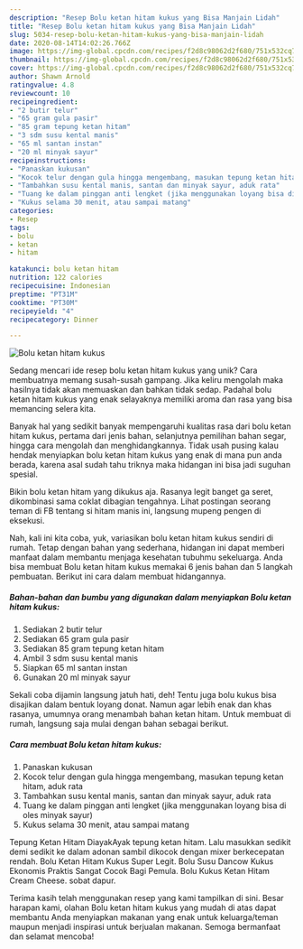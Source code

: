 ```yaml
---
description: "Resep Bolu ketan hitam kukus yang Bisa Manjain Lidah"
title: "Resep Bolu ketan hitam kukus yang Bisa Manjain Lidah"
slug: 5034-resep-bolu-ketan-hitam-kukus-yang-bisa-manjain-lidah
date: 2020-08-14T14:02:26.766Z
image: https://img-global.cpcdn.com/recipes/f2d8c98062d2f680/751x532cq70/bolu-ketan-hitam-kukus-foto-resep-utama.jpg
thumbnail: https://img-global.cpcdn.com/recipes/f2d8c98062d2f680/751x532cq70/bolu-ketan-hitam-kukus-foto-resep-utama.jpg
cover: https://img-global.cpcdn.com/recipes/f2d8c98062d2f680/751x532cq70/bolu-ketan-hitam-kukus-foto-resep-utama.jpg
author: Shawn Arnold
ratingvalue: 4.8
reviewcount: 10
recipeingredient:
- "2 butir telur"
- "65 gram gula pasir"
- "85 gram tepung ketan hitam"
- "3 sdm susu kental manis"
- "65 ml santan instan"
- "20 ml minyak sayur"
recipeinstructions:
- "Panaskan kukusan"
- "Kocok telur dengan gula hingga mengembang, masukan tepung ketan hitam, aduk rata"
- "Tambahkan susu kental manis, santan dan minyak sayur, aduk rata"
- "Tuang ke dalam pinggan anti lengket (jika menggunakan loyang bisa di oles minyak sayur)"
- "Kukus selama 30 menit, atau sampai matang"
categories:
- Resep
tags:
- bolu
- ketan
- hitam

katakunci: bolu ketan hitam 
nutrition: 122 calories
recipecuisine: Indonesian
preptime: "PT31M"
cooktime: "PT30M"
recipeyield: "4"
recipecategory: Dinner

---
```



![Bolu ketan hitam kukus](https://img-global.cpcdn.com/recipes/f2d8c98062d2f680/751x532cq70/bolu-ketan-hitam-kukus-foto-resep-utama.jpg)

Sedang mencari ide resep bolu ketan hitam kukus yang unik? Cara membuatnya memang susah-susah gampang. Jika keliru mengolah maka hasilnya tidak akan memuaskan dan bahkan tidak sedap. Padahal bolu ketan hitam kukus yang enak selayaknya memiliki aroma dan rasa yang bisa memancing selera kita.

Banyak hal yang sedikit banyak mempengaruhi kualitas rasa dari bolu ketan hitam kukus, pertama dari jenis bahan, selanjutnya pemilihan bahan segar, hingga cara mengolah dan menghidangkannya. Tidak usah pusing kalau hendak menyiapkan bolu ketan hitam kukus yang enak di mana pun anda berada, karena asal sudah tahu triknya maka hidangan ini bisa jadi suguhan spesial.

Bikin bolu ketan hitam yang dikukus aja. Rasanya legit banget ga seret, dikombinasi sama coklat dibagian tengahnya. Lihat postingan seorang teman di FB tentang si hitam manis ini, langsung mupeng pengen di eksekusi.


Nah, kali ini kita coba, yuk, variasikan bolu ketan hitam kukus sendiri di rumah. Tetap dengan bahan yang sederhana, hidangan ini dapat memberi manfaat dalam membantu menjaga kesehatan tubuhmu sekeluarga. Anda bisa membuat Bolu ketan hitam kukus memakai 6 jenis bahan dan 5 langkah pembuatan. Berikut ini cara dalam membuat hidangannya.

<!--inarticleads1-->

##### Bahan-bahan dan bumbu yang digunakan dalam menyiapkan Bolu ketan hitam kukus:

1. Sediakan 2 butir telur
1. Sediakan 65 gram gula pasir
1. Sediakan 85 gram tepung ketan hitam
1. Ambil 3 sdm susu kental manis
1. Siapkan 65 ml santan instan
1. Gunakan 20 ml minyak sayur


Sekali coba dijamin langsung jatuh hati, deh! Tentu juga bolu kukus bisa disajikan dalam bentuk loyang donat. Namun agar lebih enak dan khas rasanya, umumnya orang menambah bahan ketan hitam. Untuk membuat di rumah, langsung saja mulai dengan bahan sebagai berikut. 

<!--inarticleads2-->

##### Cara membuat Bolu ketan hitam kukus:

1. Panaskan kukusan
1. Kocok telur dengan gula hingga mengembang, masukan tepung ketan hitam, aduk rata
1. Tambahkan susu kental manis, santan dan minyak sayur, aduk rata
1. Tuang ke dalam pinggan anti lengket (jika menggunakan loyang bisa di oles minyak sayur)
1. Kukus selama 30 menit, atau sampai matang


Tepung Ketan Hitam DiayakAyak tepung ketan hitam. Lalu masukkan sedikit demi sedikit ke dalam adonan sambil dikocok dengan mixer berkecepatan rendah. Bolu Ketan Hitam Kukus Super Legit. Bolu Susu Dancow Kukus Ekonomis Praktis Sangat Cocok Bagi Pemula. Bolu Kukus Ketan Hitam Cream Cheese. sobat dapur. 

Terima kasih telah menggunakan resep yang kami tampilkan di sini. Besar harapan kami, olahan Bolu ketan hitam kukus yang mudah di atas dapat membantu Anda menyiapkan makanan yang enak untuk keluarga/teman maupun menjadi inspirasi untuk berjualan makanan. Semoga bermanfaat dan selamat mencoba!
